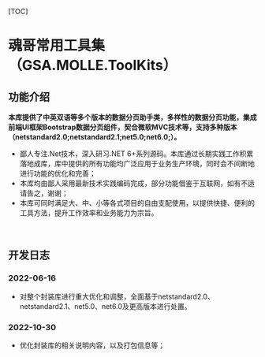 [TOC]

# 魂哥常用工具集（GSA.MOLLE.ToolKits）

## 功能介绍

**本库提供了中英双语等多个版本的数据分页助手类，多样性的数据分页功能，集成前端UI框架Bootstrap数据分页组件，契合微软MVC技术等，支持多种版本（netstandard2.0;netstandard2.1;net5.0;net6.0;）。**

- 鄙人专注.Net技术，深入研习.NET 6+系列源码。本库通过长期实践工作积累落地成库，库中提供的所有功能均广泛应用于业务生产环境，同时会不间断地进行功能的优化和完善；
- 本库均由鄙人采用最新技术实践编码完成，部分功能借鉴于互联网，如有不适请告之，谢谢；
- 本库可同时满足大、中、小等各式项目的自由支配使用，以提供快捷、便利的工具方法，提升工作效率和业务能力为宗旨。

<br>

## 开发日志

### 2022-06-16
- 对整个封装库进行重大优化和调整，全面基于netstandard2.0、netstandard2.1、net5.0、net6.0及更高版本进行处置。

### 2022-10-30
- 优化封装库的相关说明内容，以及打包信息等；
